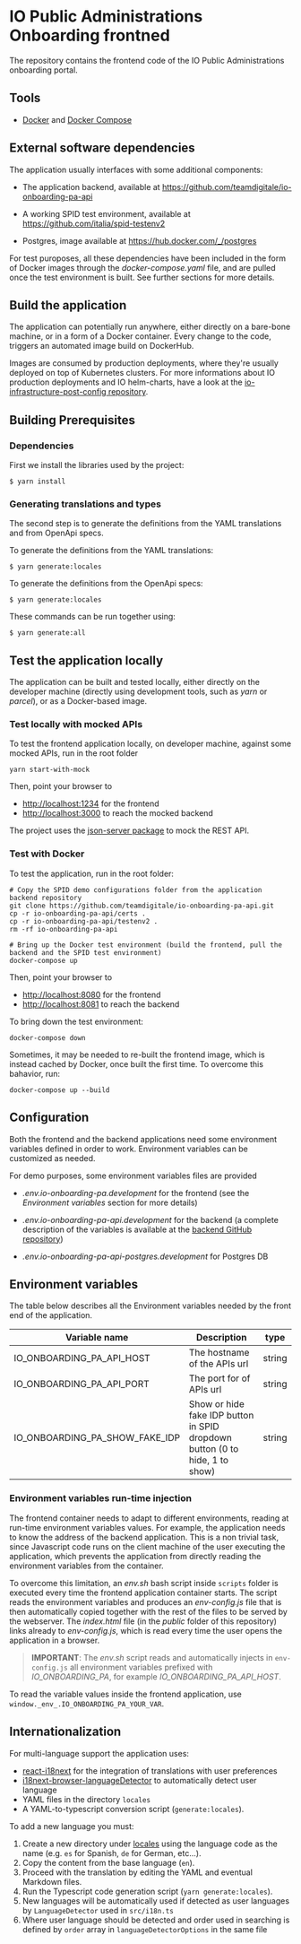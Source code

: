 # IO Public Administrations Onboarding frontned

The repository contains the frontend code of the IO Public Administrations onboarding portal.

## Tools

* [Docker](https://www.docker.com/) and [Docker Compose](https://github.com/docker/compose)

## External software dependencies

The application usually interfaces with some additional components:

* The application backend, available at https://github.com/teamdigitale/io-onboarding-pa-api

* A working SPID test environment, available at https://github.com/italia/spid-testenv2

* Postgres, image available at https://hub.docker.com/_/postgres

For test puroposes, all these dependencies have been included in the form of Docker images through the *docker-compose.yaml* file, and are pulled once the test environment is built. See further sections for more details.

## Build the application

The application can potentially run anywhere, either directly on a bare-bone machine, or in a form of a Docker container. Every change to the code, triggers an automated image build on DockerHub.

Images are consumed by production deployments, where they're usually deployed on top of Kubernetes clusters. For more informations about IO production deployments and IO helm-charts, have a look at the [io-infrastructure-post-config repository](https://github.com/teamdigitale/io-infrastructure-post-config).

## Building Prerequisites

### Dependencies

First we install the libraries used by the project:

```
$ yarn install
```

### Generating translations and types

The second step is to generate the definitions from the YAML translations and from OpenApi specs.

To generate the definitions from the YAML translations:

```
$ yarn generate:locales
```

To generate the definitions from the OpenApi specs:

```
$ yarn generate:locales
```

These commands can be run together using:

```
$ yarn generate:all
```

## Test the application locally

The application can be built and tested locally, either directly on the developer machine (directly using development tools, such as *yarn* or *parcel*), or as a Docker-based image.

### Test locally with mocked APIs

To test the frontend application locally, on developer machine, against some mocked APIs, run in the root folder

```shell
yarn start-with-mock
```

Then, point your browser to

* [http://localhost:1234](http://localhost:1234) for the frontend
* [http://localhost:3000](http://localhost:3000) to reach the mocked backend

The project uses the [json-server package](https://github.com/typicode/json-server) to mock the REST API.

### Test with Docker

To test the application, run in the root folder:

```shell
# Copy the SPID demo configurations folder from the application backend repository
git clone https://github.com/teamdigitale/io-onboarding-pa-api.git
cp -r io-onboarding-pa-api/certs .
cp -r io-onboarding-pa-api/testenv2 .
rm -rf io-onboarding-pa-api

# Bring up the Docker test environment (build the frontend, pull the backend and the SPID test environment)
docker-compose up
```

Then, point your browser to

* [http://localhost:8080](http://localhost:8080) for the frontend
* [http://localhost:8081](http://localhost:8081) to reach the backend

To bring down the test environment:

```shell
docker-compose down
```

Sometimes, it may be needed to re-built the frontend image, which is instead cached by Docker, once built the first time. To overcome this bahavior, run:

```shell
docker-compose up --build
```

## Configuration

Both the frontend and the backend applications need some environment variables defined in order to work. Environment variables can be customized as needed.

For demo purposes, some environment variables files are provided

* *.env.io-onboarding-pa.development* for the frontend (see the *Environment variables* section for more details)

* *.env.io-onboarding-pa-api.development* for the backend (a complete description of the variables is available at the [backend GitHub repository](https://github.com/teamdigitale/io-onboarding-pa-api/blob/master/README.md))

* *.env.io-onboarding-pa-api-postgres.development* for Postgres DB

## Environment variables

The table below describes all the Environment variables needed by the front end of the application.

| Variable name                          | Description                               | type   |
|----------------------------------------|-------------------------------------------|--------|
| IO_ONBOARDING_PA_API_HOST              | The hostname of the APIs url              | string |
| IO_ONBOARDING_PA_API_PORT              | The port for of APIs url                  | string |
| IO_ONBOARDING_PA_SHOW_FAKE_IDP         | Show or hide fake IDP button in SPID dropdown button (0 to hide, 1 to show)   | string |

### Environment variables run-time injection

The frontend container needs to adapt to different environments, reading at run-time environment variables values. For example, the application needs to know the address of the backend application. This is a non trivial task, since Javascript code runs on the client machine of the user executing the application, which prevents the application from directly reading the environment variables from the container.

To overcome this limitation, an *env.sh* bash script inside `scripts` folder is executed every time the frontend application container starts. The script reads the environment variables and produces an *env-config.js* file that is then automatically copied together with the rest of the files to be served by the webserver. The *index.html* file (in the *public* folder of this repository) links already to *env-config.js*, which is read every time the user opens the application in a browser.

>**IMPORTANT**: The *env.sh* script reads and automatically injects in `env-config.js` all environment variables prefixed with *IO_ONBOARDING_PA*, for example *IO_ONBOARDING_PA_API_HOST*.

To read the variable values inside the frontend application, use `window._env_.IO_ONBOARDING_PA_YOUR_VAR`. 

## Internationalization

For multi-language support the application uses:

* [react-i18next](https://github.com/i18next/react-i18next) for the integration of translations with user preferences
* [i18next-browser-languageDetector](https://github.com/i18next/i18next-browser-languageDetector) to automatically detect user language
* YAML files in the directory `locales`
* A YAML-to-typescript conversion script (`generate:locales`).

To add a new language you must:

1. Create a new directory under [locales](locales) using the language code as the name (e.g. `es` for Spanish, `de` for German, etc...).
1. Copy the content from the base language (`en`).
1. Proceed with the translation by editing the YAML and eventual Markdown files.
1. Run the Typescript code generation script (`yarn generate:locales`).
1. New languages will be automatically used if detected as user languages by `LanguageDetector` used in `src/i18n.ts`
1. Where user language should be detected and order used in searching is defined by `order` array in `languageDetectorOptions` in the same file
